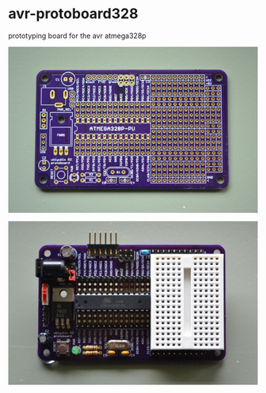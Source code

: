 avr-protoboard328
=================

prototyping board for the avr atmega328p

![protoboard](https://github.com/alohr/avr-protoboard328/blob/master/protoboard-r2-oshpark-small.png)

![protoboard](https://github.com/alohr/avr-protoboard328/blob/master/protoboard-r2-minibread-small.png)
